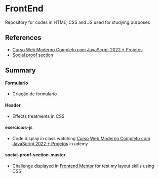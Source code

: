 # FrontEnd

Repository for codes in HTML, CSS and JS used for studying purposes


## References

 - [Curso Web Moderno Completo com JavaScript 2022 + Projetos](https://www.udemy.com/course/curso-web/)
 - [Social proof section](https://www.frontendmentor.io/challenges/social-proof-section-6e0qTv_bA)


## Summary

#### Formulario 
- Criação de formulario

#### Header 
- Effects treatments in CSS

#### exercicios-js
- Code display in class watching [Curso Web Moderno Completo com JavaScript 2022 + Projetos](https://www.udemy.com/course/curso-web/) in udemy

#### social-proof-section-master
- Challenge displayed in [Frontend Mentor](https://www.frontendmentor.io/challenges/social-proof-section-6e0qTv_bA) for test my layout skills using CSS

